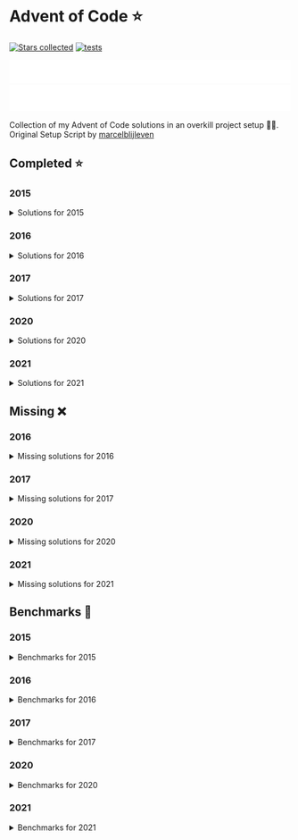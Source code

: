 # Advent of Code ⭐️

[![Stars collected](https://shields.io/static/v1?label=stars%20collected&message=126&color=yellow)](https://github.com/Frazzer951/Advent-Of-Code)
[![tests](https://github.com/Frazzer951/Advent-Of-Code/actions/workflows/tests.yaml/badge.svg?branch=master)](https://github.com/Frazzer951/Advent-Of-Code)

![advent of code](./image_dark.svg#gh-dark-mode-only)
![advent of code](./image_light.svg#gh-light-mode-only)

Collection of my Advent of Code solutions in an overkill project setup 👻🎄.<br>
Original Setup Script by [marcelblijleven](https://github.com/marcelblijleven/adventofcode)

<!-- start completed section -->
## Completed ⭐️
### 2015
<details><summary>Solutions for 2015</summary>
<p>

| day   | part one | part two |
| :---: | :------: | :------: |
| 01 | ⭐️ | ⭐️ |
| 02 | ⭐️ | ⭐️ |
| 03 | ⭐️ | ⭐️ |
| 04 | ⭐️ | ⭐️ |
| 05 | ⭐️ | ⭐️ |
| 06 | ⭐️ | ⭐️ |
| 07 | ⭐️ | ⭐️ |
| 08 | ⭐️ | ⭐️ |
| 09 | ⭐️ | ⭐️ |
| 10 | ⭐️ | ⭐️ |
| 11 | ⭐️ | ⭐️ |
| 12 | ⭐️ | ⭐️ |
| 13 | ⭐️ | ⭐️ |
| 14 | ⭐️ | ⭐️ |
| 15 | ⭐️ | ⭐️ |
| 16 | ⭐️ | ⭐️ |
| 17 | ⭐️ | ⭐️ |
| 18 | ⭐️ | ⭐️ |
| 19 | ⭐️ | ⭐️ |
| 20 | ⭐️ | ⭐️ |
| 21 | ⭐️ | ⭐️ |
| 22 | ⭐️ | ⭐️ |
| 23 | ⭐️ | ⭐️ |
| 24 | ⭐️ | ⭐️ |
| 25 | ⭐️ | ⭐️ |

</p>
</details>

### 2016
<details><summary>Solutions for 2016</summary>
<p>

| day   | part one | part two |
| :---: | :------: | :------: |
| 01 | ⭐️ | ⭐️ |
| 02 | ⭐️ | ⭐️ |
| 03 | ⭐️ | ⭐️ |
| 04 | ⭐️ | ⭐️ |
| 05 | ⭐️ | ⭐️ |
| 06 | ⭐️ | ⭐️ |
| 07 | ⭐️ | ⭐️ |
| 08 | ⭐️ | ⭐️ |
| 09 | ⭐️ | ⭐️ |
| 10 | ⭐️ | ⭐️ |

</p>
</details>

### 2017
<details><summary>Solutions for 2017</summary>
<p>

| day   | part one | part two |
| :---: | :------: | :------: |
| 01 | ⭐️ | ⭐️ |
| 02 | ⭐️ | ⭐️ |

</p>
</details>

### 2020
<details><summary>Solutions for 2020</summary>
<p>

| day   | part one | part two |
| :---: | :------: | :------: |
| 01 | ⭐️ | ⭐️ |
| 02 | ⭐️ | ⭐️ |
| 03 | ⭐️ | ⭐️ |
| 04 | ⭐️ | ⭐️ |
| 05 | ⭐️ | ⭐️ |
| 06 | ⭐️ | ⭐️ |
| 07 | ⭐️ | ⭐️ |
| 08 | ⭐️ | ⭐️ |
| 09 | ⭐️ | ⭐️ |
| 10 | ⭐️ | ⭐️ |

</p>
</details>

### 2021
<details><summary>Solutions for 2021</summary>
<p>

| day   | part one | part two |
| :---: | :------: | :------: |
| 01 | ⭐️ | ⭐️ |
| 02 | ⭐️ | ⭐️ |
| 03 | ⭐️ | ⭐️ |
| 04 | ⭐️ | ⭐️ |
| 05 | ⭐️ | ⭐️ |
| 06 | ⭐️ | ⭐️ |
| 07 | ⭐️ | ⭐️ |
| 08 | ⭐️ | ⭐️ |
| 09 | ⭐️ | ⭐️ |
| 10 | ⭐️ | ⭐️ |
| 11 | ⭐️ | ⭐️ |
| 12 | ⭐️ | ⭐️ |
| 13 | ⭐️ | ⭐️ |
| 14 | ⭐️ | ⭐️ |
| 15 | ⭐️ | ⭐️ |
| 16 | ⭐️ | ⭐️ |

</p>
</details>


## Missing ❌
### 2016
<details><summary>Missing solutions for 2016</summary>
<p>

| day   | part one | part two |
| :---: | :------: | :------: |
| 11 | ❌ | ❌ |
| 12 | ❌ | ❌ |
| 13 | ❌ | ❌ |
| 14 | ❌ | ❌ |
| 15 | ❌ | ❌ |
| 16 | ❌ | ❌ |
| 17 | ❌ | ❌ |
| 18 | ❌ | ❌ |
| 19 | ❌ | ❌ |
| 20 | ❌ | ❌ |
| 21 | ❌ | ❌ |
| 22 | ❌ | ❌ |
| 23 | ❌ | ❌ |
| 24 | ❌ | ❌ |
| 25 | ❌ | – |

</p>
</details>

### 2017
<details><summary>Missing solutions for 2017</summary>
<p>

| day   | part one | part two |
| :---: | :------: | :------: |
| 03 | ❌ | ❌ |
| 04 | ❌ | ❌ |
| 05 | ❌ | ❌ |
| 06 | ❌ | ❌ |
| 07 | ❌ | ❌ |
| 08 | ❌ | ❌ |
| 09 | ❌ | ❌ |
| 10 | ❌ | ❌ |
| 11 | ❌ | ❌ |
| 12 | ❌ | ❌ |
| 13 | ❌ | ❌ |
| 14 | ❌ | ❌ |
| 15 | ❌ | ❌ |
| 16 | ❌ | ❌ |
| 17 | ❌ | ❌ |
| 18 | ❌ | ❌ |
| 19 | ❌ | ❌ |
| 20 | ❌ | ❌ |
| 21 | ❌ | ❌ |
| 22 | ❌ | ❌ |
| 23 | ❌ | ❌ |
| 24 | ❌ | ❌ |
| 25 | ❌ | – |

</p>
</details>

### 2020
<details><summary>Missing solutions for 2020</summary>
<p>

| day   | part one | part two |
| :---: | :------: | :------: |
| 11 | ❌ | ❌ |
| 12 | ❌ | ❌ |
| 13 | ❌ | ❌ |
| 14 | ❌ | ❌ |
| 15 | ❌ | ❌ |
| 16 | ❌ | ❌ |
| 17 | ❌ | ❌ |
| 18 | ❌ | ❌ |
| 19 | ❌ | ❌ |
| 20 | ❌ | ❌ |
| 21 | ❌ | ❌ |
| 22 | ❌ | ❌ |
| 23 | ❌ | ❌ |
| 24 | ❌ | ❌ |
| 25 | ❌ | – |

</p>
</details>

### 2021
<details><summary>Missing solutions for 2021</summary>
<p>

| day   | part one | part two |
| :---: | :------: | :------: |
| 17 | ❌ | ❌ |
| 18 | ❌ | ❌ |
| 19 | ❌ | ❌ |
| 20 | ❌ | ❌ |
| 21 | ❌ | ❌ |
| 22 | ❌ | ❌ |
| 23 | ❌ | ❌ |
| 24 | ❌ | ❌ |
| 25 | ❌ | – |

</p>
</details>

<!-- end completed section -->

<!-- start benchmark section -->
## Benchmarks 🚀
### 2015
<details><summary>Benchmarks for 2015</summary>
<p>

|  day  | part  | duration |
| :---: | :---: | -------: |
| 01 | part one | 0.77 ms |
| 01 | part two | 0.56 ms |
| 02 | part one | 3.44 ms |
| 02 | part two | 1.46 ms |
| 03 | part one | 2.39 ms |
| 03 | part two | 3.24 ms |
| 04 | part one | 340.66 ms |
| 04 | part two | 11958.41 ms |
| 05 | part one | 4.08 ms |
| 05 | part two | 3.20 ms |
| 06 | part one | 1518.27 ms |
| 06 | part two | 4752.45 ms |
| 07 | part one | 60.60 ms |
| 07 | part two | 60.69 ms |
| 08 | part one | 0.70 ms |
| 08 | part two | 0.26 ms |
| 09 | part one | 75.00 ms |
| 09 | part two | 75.19 ms |
| 10 | part one | 332.95 ms |
| 10 | part two | 4854.23 ms |
| 11 | part one | 0.02 ms |
| 11 | part two | 0.01 ms |
| 12 | part one | 2.42 ms |
| 12 | part two | 1.55 ms |
| 13 | part one | 23.06 ms |
| 13 | part two | 200.74 ms |
| 14 | part one | 0.22 ms |
| 14 | part two | 6.73 ms |
| 15 | part one | 7273.50 ms |
| 15 | part two | 6834.27 ms |
| 16 | part one | 1.49 ms |
| 16 | part two | 1.57 ms |
| 17 | part one | 264.84 ms |
| 17 | part two | 129.84 ms |
| 18 | part one | 4121.36 ms |
| 18 | part two | 4123.23 ms |
| 19 | part one | 0.91 ms |
| 19 | part two | 0.05 ms |
| 20 | part one | 17768.77 ms |
| 20 | part two | 6854.92 ms |
| 21 | part one | 22.71 ms |
| 21 | part two | 20.90 ms |
| 22 | part one | 4971.19 ms |
| 22 | part two | 350.74 ms |
| 23 | part one | 0.66 ms |
| 23 | part two | 0.83 ms |
| 24 | part one | 97.67 ms |
| 24 | part two | 22.61 ms |
| 25 | part one | 2292.82 ms |
| 25 | part two | 0.00 ms |

</p>
</details>

### 2016
<details><summary>Benchmarks for 2016</summary>
<p>

|  day  | part  | duration |
| :---: | :---: | -------: |
| 01 | part one | 0.13 ms |
| 01 | part two | 3.77 ms |
| 02 | part one | 0.50 ms |
| 02 | part two | 0.53 ms |
| 03 | part one | 2.68 ms |
| 03 | part two | 9.02 ms |
| 04 | part one | 11.88 ms |
| 04 | part two | 7.08 ms |
| 05 | part one | 9281.59 ms |
| 05 | part two | 31546.47 ms |
| 06 | part one | 1.27 ms |
| 06 | part two | 1.28 ms |
| 07 | part one | 96.55 ms |
| 07 | part two | 71.07 ms |
| 08 | part one | 0.49 ms |
| 08 | part two | 0.00 ms |
| 09 | part one | 0.07 ms |
| 09 | part two | 2.35 ms |
| 09 | part two helper | 1.00 ms |
| 10 | part one | 1.83 ms |
| 10 | part two | 2.67 ms |

</p>
</details>

### 2017
<details><summary>Benchmarks for 2017</summary>
<p>

|  day  | part  | duration |
| :---: | :---: | -------: |
| 01 | part one | 0.72 ms |
| 01 | part two | 0.72 ms |
| 02 | part one | 0.09 ms |
| 02 | part two | 0.56 ms |

</p>
</details>

### 2020
<details><summary>Benchmarks for 2020</summary>
<p>

|  day  | part  | duration |
| :---: | :---: | -------: |
| 01 | part one | 0.12 ms |
| 01 | part two | 42.42 ms |
| 02 | part one | 1.10 ms |
| 02 | part two | 1.09 ms |
| 03 | part one | 0.10 ms |
| 03 | part two | 0.42 ms |
| 04 | part one | 1.43 ms |
| 04 | part two | 1.84 ms |
| 05 | part one | 1.00 ms |
| 05 | part two | 1.14 ms |
| 06 | part one | 0.70 ms |
| 06 | part two | 1.47 ms |
| 07 | part one | 1.78 ms |
| 07 | part two | 2.13 ms |
| 08 | part one | 0.14 ms |
| 08 | part two | 8.42 ms |
| 09 | part one | 1.20 ms |
| 09 | part two | 8.52 ms |
| 10 | part one | 0.05 ms |
| 10 | part two | 0.07 ms |

</p>
</details>

### 2021
<details><summary>Benchmarks for 2021</summary>
<p>

|  day  | part  | duration |
| :---: | :---: | -------: |
| 01 | part one | 0.91 ms |
| 01 | part two | 1.54 ms |
| 02 | part one | 0.43 ms |
| 02 | part two | 0.55 ms |
| 03 | part one | 3.54 ms |
| 03 | part two | 1.38 ms |
| 04 | part one | 10.98 ms |
| 04 | part two | 48.31 ms |
| 05 | part one | 82.09 ms |
| 05 | part two | 108.65 ms |
| 06 | part one | 627.63 ms |
| 06 | part two | 0.50 ms |
| 07 | part one | 206.98 ms |
| 07 | part two | 521.08 ms |
| 08 | part one | 0.21 ms |
| 08 | part two | 5.64 ms |
| 09 | part one | 4.87 ms |
| 09 | part two | 10.12 ms |
| 10 | part one | 2.23 ms |
| 10 | part two | 3.74 ms |
| 11 | part one | 16.01 ms |
| 11 | part two | 31.29 ms |
| 12 | part one | 17.91 ms |
| 12 | part two | 2612.81 ms |
| 13 | part one | 2.80 ms |
| 13 | part two | 55.75 ms |
| 14 | part one | 23.25 ms |
| 14 | part two | 7.24 ms |
| 15 | part one | 89.71 ms |
| 15 | part two | 3049.75 ms |
| 16 | part one | 1.17 ms |
| 16 | part two | 1.05 ms |

</p>
</details>

<!-- end benchmark section -->
